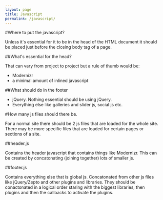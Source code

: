 ```yaml
---
layout: page
title: Javascript
permalink: /javascript/
---
```


#Where to put the javascript?

Unless it's essential for it to be in the head of the HTML document it should be placed just before the closing body tag of a page.

##What's essential for the head?

That can vary from project to project but a rule of thumb would be:

- Modernizr
- a minimal amount of inlined javascript 

##What should do in the footer

- jQuery. Nothing essential should be using jQuery.
- Everything else like galleries and slider js, social js etc.

#How many js files should there be.

For a normal site there should be 2 js files that are loaded for the whole site. There may be more specific files that are loaded for certain pages or sections of a site.

##header.js

Contains the header javascript that contains things like Modernizr. This can be created by concatonating (joining together) lots of smaller js.

##footer.js

Contains everything else that is global js. Concatonated from other js files like jQuery/Zepto and other plugins and libraries. They should be conactonated in  a logical order staring with the biggest libraries, then plugins and then the callbacks to activate the plugins.
